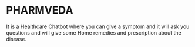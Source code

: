 # PHARMVEDA
It is a Healthcare Chatbot where you can give a symptom and it will ask you questions and will give some Home remedies and prescription about the disease.

